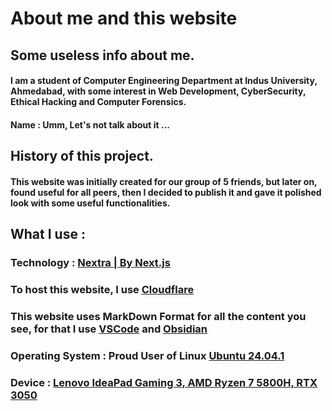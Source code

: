 # About me and this website

## Some useless info about me.

#### I am a student of Computer Engineering Department at Indus University, Ahmedabad, with some interest in Web Development, CyberSecurity, Ethical Hacking and Computer Forensics.

#### Name : Umm, Let's not talk about it ...

## History of this project.

#### This website was initially created for our group of 5 friends, but later on, found useful for all peers, then I decided to publish it and gave it polished look with some useful functionalities.

## What I use :

### Technology : [Nextra | By Next.js](https://nextra.site)

### To host this website, I use [Cloudflare](https://cloudflare.com)

### This website uses MarkDown Format for all the content you see, for that I use [VSCode](https://code.visualstudio.com/) and [Obsidian](https://obsidian.md/)

### Operating System : Proud User of Linux [Ubuntu 24.04.1](https://ubuntu.com)

### Device : [Lenovo IdeaPad Gaming 3, AMD Ryzen 7 5800H, RTX 3050](<https://www.lenovo.com/us/en/p/laptops/ideapad/ideapad-gaming-laptops/gaming-3-gen-6-(15-amd)/wmd00000479>)
